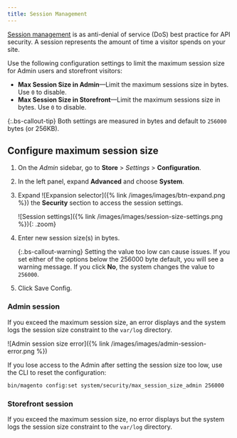 ```yaml
---
title: Session Management
---
```


[Session management](https://cheatsheetseries.owasp.org/cheatsheets/Session_Management_Cheat_Sheet.html) is as anti-denial of service (DoS) best practice for API security. A session represents the amount of time a visitor spends on your site.

Use the following configuration settings to limit the maximum session size for Admin users and storefront visitors:

- **Max Session Size in Admin**—Limit the maximum sessions size in bytes. Use `0` to disable.
- **Max Session Size in Storefront**—Limit the maximum sessions size in bytes. Use `0` to disable.

{:.bs-callout-tip}
Both settings are measured in bytes and default to `256000` bytes (or 256KB).

## Configure maximum session size

1. On the _Admin_ sidebar, go to **Store**  > _Settings_ > **Configuration**.

1. In the left panel, expand **Advanced** and choose **System**.

1. Expand ![Expansion selector]({% link /images/images/btn-expand.png %}) the **Security** section to access the session settings.

   ![Session settings]({% link /images/images/session-size-settings.png %}){: .zoom}

1. Enter new session size(s) in bytes.

   {:.bs-callout-warning}
   Setting the value too low can cause issues. If you set either of the options below the 256000 byte default, you will see a warning message. If you click **No**, the system changes the value to `256000`.

1. Click <span class="btn">Save Config</span>.

### Admin session

If you exceed the maximum session size, an error displays and the system logs the session size constraint to the `var/log` directory.

![Admin session size error]({% link /images/images/admin-session-error.png %})

If you lose access to the Admin after setting the session size too low, use the CLI to reset the configuration:

```bash
bin/magento config:set system/security/max_session_size_admin 256000
```

### Storefront session

If you exceed the maximum session size, no error displays but the system logs the session size constraint to the `var/log` directory.
